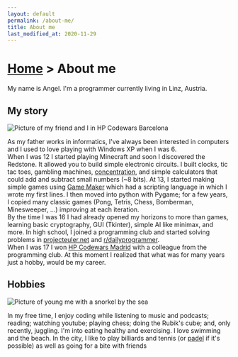 ```yaml
---
layout: default
permalink: /about-me/
title: About me
last_modified_at: 2020-11-29
---
```


<h1>
<a href="{% link _pages/index.md %}">Home</a>
>
About me
</h1>

My name is Angel. I'm a programmer currently living in Linz, Austria.

## My story

<img class="img-float-right" src="{% link assets/img/hp-codewars-bcn.jpg %}" alt="Picture of my friend and I in HP Codewars Barcelona">

As my father works in informatics, I've always been interested in computers and I used to love playing with Windows XP when I was 6.
<br>
When I was 12 I started playing Minecraft and soon I discovered the Redstone. It allowed you to build simple electronic circuits. I built clocks, tic tac toes, gambling machines, [concentration](https://en.wikipedia.org/wiki/Concentration_(card_game)), and simple calculators that could add and subtract small numbers (~8 bits). At 13, I started making simple games using [Game Maker](https://en.wikipedia.org/wiki/GameMaker) which had a scripting language in which I wrote my first lines. I then moved into python with Pygame; for a few years, I copied many classic games (Pong, Tetris, Chess, Bomberman, Minesweeper, ...) improving at each iteration.
<br>
By the time I was 16 I had already opened my horizons to more than games, learning basic cryptography, GUI (Tkinter), simple AI like minimax, and more. In high school, I joined a programming club and started solving problems in [projecteuler.net](https://github.com/angelsenra/euler) and [r/dailyprogrammer](https://github.com/angelsenra/dailyprogrammer).
<br>
When I was 17 I won [HP Codewars Madrid](https://github.com/angelsenra/hpcodewars-madrid-2018) with a colleague from the programming club. At this moment I realized that what was for many years just a hobby, would be my career.

## Hobbies

<img class="img-float-left" src="{% link assets/img/kid-snorkel.jpg %}" alt="Picture of young me with a snorkel by the sea">

In my free time, I enjoy coding while listening to music and podcasts; reading; watching youtube; playing chess; doing the Rubik's cube; and, only recently, juggling. I'm into eating healthy and exercising. I love swimming and the beach. In the city, I like to play billiards and tennis (or [padel](https://en.wikipedia.org/wiki/Padel_(sport)) if it's possible) as well as going for a bite with friends
